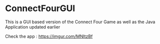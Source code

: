 # ConnectFourGUI
This is a GUI based version of the Connect Four Game as well as the Java Application updated earlier

Check the app : https://imgur.com/MNItzBf
